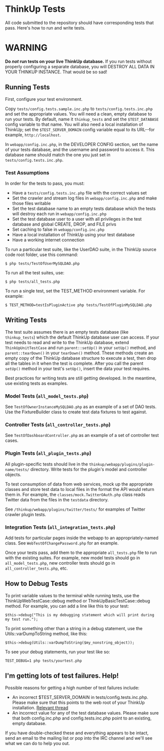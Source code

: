 # ThinkUp Tests

All code submitted to the repository should have corresponding tests that pass. Here's how to run and write tests. 

# WARNING

**Do *not* run tests on your live ThinkUp database.** If you run tests without properly configuring a separate database,
you will DESTROY ALL DATA IN YOUR THINKUP INSTANCE. That would be so sad!

## Running Tests

First, configure your test environment. 

Copy `tests/config.tests.sample.inc.php` to `tests/config.tests.inc.php` and set the appropriate values. You will 
need a clean, empty database to run your tests. By default, name it `thinkup_tests` and set the `$TEST_DATABASE`
config variable to that name. You will also need a local installation of ThinkUp; set the `$TEST_SERVER_DOMAIN` 
config variable equal to its URL--for example, `http://localhost`.

In `webapp/config.inc.php`, in the DEVELOPER CONFIG section, set the name of your tests database, and the username and
password to access it. This database name should match the one you just set in `tests/config.tests.inc.php`.

### Test Assumptions

In order for the tests to pass, you must:

* Have a `tests/config.tests.inc.php` file with the correct values set
* Set the crawler and stream log files in `webapp/config.inc.php` and make those files writable
* Set the test database name to an empty tests database which the tests will destroy each run in `webapp/config.inc.php`
* Set the test database user to a user with all privileges in the test database and global CREATE, DROP, and FILE privs
* Set caching to false in `webapp/config.inc.php`
* Have a local installation of ThinkUp using your test database
* Have a working internet connection

To run a particular test suite, like the UserDAO suite, in the ThinkUp source code root folder, use this command: 

    $ php tests/TestOfUserMySQLDAO.php

To run all the test suites, use:

    $ php tests/all_tests.php

To run a single test, set the TEST_METHOD environment variable. For example:

    $ TEST_METHOD=testIsPluginActive php tests/TestOfPluginMySQLDAO.php

## Writing Tests

The test suite assumes there is an empty tests database (like `thinkup_tests`) which the default ThinkUp database user 
can access. If your test needs to read and write to the ThinkUp database, extend `ThinkUpUnitTestCase` and run 
`parent::setUp()` in your `setUp()` method, and `parent::tearDown()` in your `tearDown()` method. These methods create 
an empty copy of the ThinkUp database structure to execute a test, then drop all the tables in it when the test is
complete. After you call the parent `setUp()` method in your test's `setUp()`, insert the data your test requires. 

Best practices for writing tests are still getting developed. In the meantime, use existing tests as examples. 

### Model Tests (`all_model_tests.php`)

See `TestOfOwnerInstanceMySQLDAO.php` as an example of a set of DAO tests. Use the FixtureBuilder class to create test
data fixtures to test against.

### Controller Tests (`all_controller_tests.php`)

See `TestOfDashboardController.php` as an example of a set of controller test cases.

### Plugin Tests (`all_plugin_tests.php`)

All plugin-specific tests should live in the `thinkup/webapp/plugins/plugin-name/tests/` directory. Write tests
for the plugin's model and controller objects. 

To test consumption of data from web services, mock up the appropriate classes and store test data to local files in 
the format the API would return them in. For example, the `classes/mock.TwitterOAuth.php` class reads Twitter data 
from the files in the `testdata` directory. 

See `/thinkup/webapp/plugins/twitter/tests/` for examples of Twitter crawler plugin tests. 

### Integration Tests (`all_integration_tests.php`)

Add tests for particular pages inside the webapp to an appropriately-named class. See `WebTestOfChangePassword.php` 
for an example. 

Once your tests pass, add them to the appropriate `all_tests.php` file to run with the existing suites. For example,
new model tests should go in `all_model_tests.php`, new controller tests should go in `all_controller_tests.php`, etc.

## How to Debug Tests

To print variable values to the terminal while running tests, use the ThinkUpWebTestCase::debug method or
ThinkUpBasicTestCase::debug method. For example, you can add a line like this to your test:

`$this->debug("This is my debugging statement which will print during my test run.");`

To print something other than a string in a debug statement, use the Utils::varDumpToString method, like this:

`$this->debug(Utils::varDumpToString($my_nonstring_object));`

To see your debug statements, run your test like so:

`TEST_DEBUG=1 php tests/yourtest.php`

## I'm getting lots of test failures. Help!

Possible reasons for getting a high number of test failures include:

* An incorrect $TEST_SERVER_DOMAIN in tests/config.tests.inc.php. Please make sure that this points to the web root
of your ThinkUp installation.
[Relevant thread](https://groups.google.com/a/expertlabs.org/group/thinkup-dev/browse_thread/thread/755ac5a5f32666fc/)
* An incorrect value for any of the test database values. Please make sure that both config.inc.php and 
config.tests.inc.php point to an existing, empty database.

If you have double-checked these and everything appears to be intact, send an email to the mailing list or pop into
the IRC channel and we'll see what we can do to help you out.
